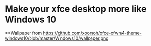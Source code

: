 # Make your xfce desktop more like Windows 10
**Wallpaper from https://github.com/xoomoh/xfce-xfwm4-theme-windows10/blob/master/Windows10/wallpaper.png